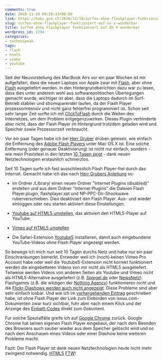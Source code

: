 ```yaml
---
comments: true
date: 2010-11-19 09:20:43+00:00
link: https://habi.gna.ch/2010/11/19/surfen-ohne-flashplayer-funktioniert-auf-os-x-wunderbar/
slug: surfen-ohne-flashplayer-funktioniert-auf-os-x-wunderbar
title: Surfen ohne Flashplayer funktioniert auf OS X wunderbar
wordpress_id: 2294
categories:
- technospeak
tags:
- flash
- html5
- vimeo
- youtube
---
```


Seit der Neuvorstellung des MacBook Airs vor ein paar Wochen ist mir aufgefallen, dass die neuen Laptops von Apple zwar mit [Flash](https://en.wikipedia.org/wiki/Flash_memory), aber ohne [Flash](https://en.wikipedia.org/wiki/Adobe_Flash) ausgeliefert werden. In den Hintergrundberichten dazu war zu lesen, dass dies unter anderem wohl aus softwarepolitischen Überlegungen gemacht wurde, wichtiger ist aber, dass die Laptops dadurch im Surf-Betrieb stabiler und stromsparender laufen, da der Flash Player prozessorintensiv und nicht ganz fehlerfrei programmiert ist. Schon seit sehr langer Zeit surfte ich mit [ClickToFlash](http://clicktoflash.com/) durch die Weiten des Internetzes, um dem Problem entgegenzuwirken. Dieses Plugin verhinderte aber nicht, dass der Flash Player im Hintergrund trotzdem geladen wird und Speicher sowie Prozessorzeit verbraucht.

Vor ein paar Tagen habe ich bei [Herr Gruber](http://daringfireball.net/2010/11/flash_free_and_cheating_with_google_chrome) drüben gelesen, wie einfach die Entfernung des [Adobe Flash Players](http://www.adobe.com/products/flashplayer/) unter Mac OS X ist. Eine solche Entfernung (oder genauer Deaktivierung) ist nicht nur einfach, sondern - wie mein Praxistest in den letzten [10 Tagen zeigt](http://identi.ca/notice/58271706) - dank neuen Netztechnologien erstaunlich schmerzlos.

Seit 10 Tagen surfe ich fast ausschliesslich Flash Player-frei durch das Internet. Gemacht habe ich das nach [Herr Grubers Anleitung](http://daringfireball.net/2010/11/flash_free_and_cheating_with_google_chrome) so:
  
  * Im Ordner /Library/ einen neuen Ordner "Internet Plugins (disabled)" erstellen und aus dem Ordner "Internet Plugins" die Dateien Flash Player.plugin, flashplayer.xpt und NP-PPC-Dir-Shockwave ruberverschieben. Dies deaktiviert den Flash Player. Aus- und wieder einloggen oder neu starten aktiviert diese Einstellungen.

  * [Youtube auf HTML5 umstellen](https://youtube.com/html5), das aktiviert den HTML5-Player auf YouTube
  * [Vimeo auf HTML5 umstellen](https://vimeo.com/blog:268)
  * Die Safari-Extension [Youtube5](http://www.verticalforest.com/youtube5-extension/) installieren, damit auch eingebundene YouTube-Videos ohne Flash Player angezeigt werden.

So bewege ich mich nun seit 10 Tagen durchs Netz und habe nur ein paar Einschrankungen bemerkt. Entweder weil ich (noch) keinen Vimeo Pro Account habe oder weil die Youtube5-Extension nicht korrekt funktioniert werden die eingebetteten Videos von mir nicht als HTML5 ausgeliefert. Teilweise werden Videos von anderen Seiten als Youtube und Vimeo nicht als HTML5-Alternative ausgeliefert (z.B. [Spiegel.de](http://spiegel.de/video/video-1086540.html) oder [NewsNetz](http://spiegel.de/video/video-1086540.html)). Flashgames (z.B. die witzigen der [Nothing Agency](https://nothing.ch/works/games)) funktionieren nicht und die [Flickr-Diashows werden auch nicht angezeigt](http://cl.ly/3Iy6). Diese Probleme sind aber sehr einfach losbar. Und wie ich im [vorhergehenden Eintrag](https://habi.gna.ch/2010/11/19/ausschaffungsinitiative-im-praxistest/) geschrieben habe, ist ohne Flash Player der Link zum Einbinden von issuu.com-Dokumenten zwar kurz sichtbar, fuhr aber nach einem Klick und der Anzeige des [Einbett-Codes](http://issuu.com/surprise/docs/surprise_237?showEmbed=true) direkt zum Dokument.

Fur solche Spezialfälle greife ich auf [Google Chrome](https://google.com/chrome/) zurück. Google Chrome hat seinen eigenen Flash Player eingebaut, der nach dem Beenden des Browsers auch sauber wieder aus dem Speicher gelöscht wird und so nach dem Anschauen eines Videos oder einer Diashow keine weiteren Probleme macht.

Fazit: Der Flash Player ist dank neuen Netztechnologien heute nicht mehr zwingend notwendig. [HTML5](http://slides.html5rocks.com/) [FTW](http://www.urbandictionary.com/define.php?term=ftw)!
